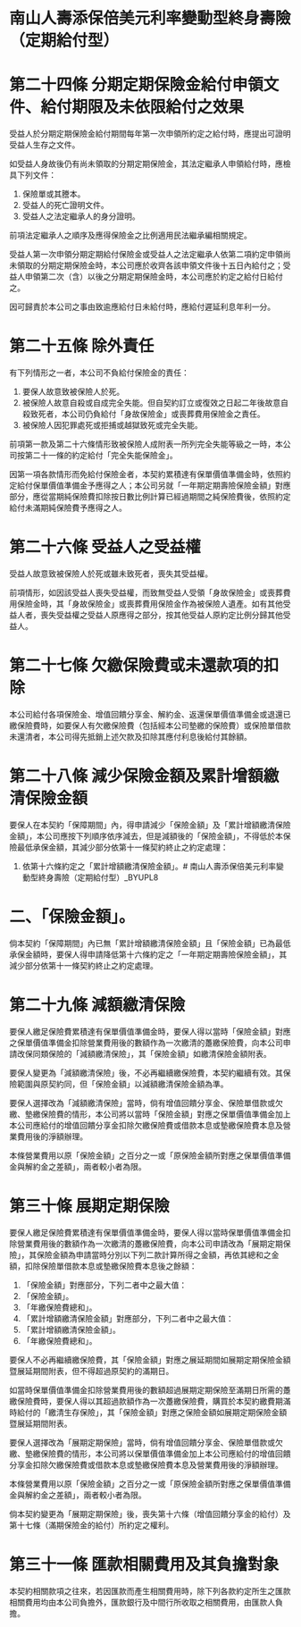 # 南山人壽添保倍美元利率變動型終身壽險（定期給付型）

# 第二十四條   分期定期保險金給付申領文件、給付期限及未依限給付之效果

受益人於分期定期保險金給付期間每年第一次申領所約定之給付時，應提出可證明受益人生存之文件。

如受益人身故後仍有尚未領取的分期定期保險金，其法定繼承人申領給付時，應檢具下列文件：

1. 保險單或其謄本。
2. 受益人的死亡證明文件。
3. 受益人之法定繼承人的身分證明。

前項法定繼承人之順序及應得保險金之比例適用民法繼承編相關規定。

受益人第一次申領分期定期給付保險金或受益人之法定繼承人依第二項約定申領尚未領取的分期定期保險金時，本公司應於收齊各該申領文件後十五日內給付之；受益人申領第二次（含）以後之分期定期保險金時，本公司應於約定之給付日給付之。

因可歸責於本公司之事由致逾應給付日未給付時，應給付遲延利息年利一分。

# 第二十五條   除外責任

有下列情形之一者，本公司不負給付保險金的責任：

1. 要保人故意致被保險人於死。
2. 被保險人故意自殺或自成完全失能。但自契約訂立或復效之日起二年後故意自殺致死者，本公司仍負給付「身故保險金」或喪葬費用保險金之責任。
3. 被保險人因犯罪處死或拒捕或越獄致死或完全失能。

前項第一款及第二十六條情形致被保險人成附表一所列完全失能等級之一時，本公司按第二十一條的約定給付「完全失能保險金」。

因第一項各款情形而免給付保險金者，本契約累積達有保單價值準備金時，依照約定給付保單價值準備金予應得之人；本公司另就「一年期定期壽險保險金額」對應部分，應從當期純保險費扣除按日數比例計算已經過期間之純保險費後，依照約定給付未滿期純保險費予應得之人。

# 第二十六條   受益人之受益權

受益人故意致被保險人於死或雖未致死者，喪失其受益權。

前項情形，如因該受益人喪失受益權，而致無受益人受領「身故保險金」或喪葬費用保險金時，其「身故保險金」或喪葬費用保險金作為被保險人遺產。如有其他受益人者，喪失受益權之受益人原應得之部分，按其他受益人原約定比例分歸其他受益人。

# 第二十七條   欠繳保險費或未還款項的扣除

本公司給付各項保險金、增值回饋分享金、解約金、返還保單價值準備金或退還已繳保險費時，如要保人有欠繳保險費（包括經本公司墊繳的保險費）或保險單借款未還清者，本公司得先抵銷上述欠款及扣除其應付利息後給付其餘額。

# 第二十八條   減少保險金額及累計增額繳清保險金額

要保人在本契約「保障期間」內，得申請減少「保險金額」及「累計增額繳清保險金額」，本公司應按下列順序依序減去，但是減額後的「保險金額」，不得低於本保險最低承保金額，其減少部分依第十一條契約終止之約定處理：

1. 依第十六條約定之「累計增額繳清保險金額」。# 南山人壽添保倍美元利率變動型終身壽險（定期給付型）_BYUPL8

# 二、「保險金額」。

倘本契約「保障期間」內已無「累計增額繳清保險金額」且「保險金額」已為最低承保金額時，要保人得申請降低第十六條約定之「一年期定期壽險保險金額」，其減少部分依第十一條契約終止之約定處理。

# 第二十九條 減額繳清保險

要保人繳足保險費累積達有保單價值準備金時，要保人得以當時「保險金額」對應之保單價值準備金扣除營業費用後的數額作為一次繳清的躉繳保險費，向本公司申請改保同類保險的「減額繳清保險」，其「保險金額」如繳清保險金額附表。

要保人變更為「減額繳清保險」後，不必再繼續繳保險費，本契約繼續有效。其保險範圍與原契約同，但「保險金額」以減額繳清保險金額為準。

要保人選擇改為「減額繳清保險」當時，倘有增值回饋分享金、保險單借款或欠繳、墊繳保險費的情形，本公司將以當時「保險金額」對應之保單價值準備金加上本公司應給付的增值回饋分享金扣除欠繳保險費或借款本息或墊繳保險費本息及營業費用後的淨額辦理。

本條營業費用以原「保險金額」之百分之一或「原保險金額所對應之保單價值準備金與解約金之差額」，兩者較小者為限。

# 第三十條 展期定期保險

要保人繳足保險費累積達有保單價值準備金時，要保人得以當時保單價值準備金扣除營業費用後的數額作為一次繳清的躉繳保險費，向本公司申請改為「展期定期保險」，其保險金額為申請當時分別以下列二款計算所得之金額，再依其總和之金額，扣除保險單借款本息或墊繳保險費本息後之餘額：

1. 「保險金額」對應部分，下列二者中之最大值：
1. 「保險金額」。
2. 「年繳保險費總和」。
2. 「累計增額繳清保險金額」對應部分，下列二者中之最大值：
1. 「累計增額繳清保險金額」。
2. 「年繳保險費總和」。

要保人不必再繼續繳保險費，其「保險金額」對應之展延期間如展期定期保險金額暨展延期間附表，但不得超過原契約的滿期日。

如當時保單價值準備金扣除營業費用後的數額超過展期定期保險至滿期日所需的躉繳保險費時，要保人得以其超過款額作為一次躉繳保險費，購買於本契約繳費期滿時給付的「繳清生存保險」，其「保險金額」對應之保險金額如展期定期保險金額暨展延期間附表。

要保人選擇改為「展期定期保險」當時，倘有增值回饋分享金、保險單借款或欠繳、墊繳保險費的情形，本公司將以保單價值準備金加上本公司應給付的增值回饋分享金扣除欠繳保險費或借款本息或墊繳保險費本息及營業費用後的淨額辦理。

本條營業費用以原「保險金額」之百分之一或「原保險金額所對應之保單價值準備金與解約金之差額」，兩者較小者為限。

倘本契約變更為「展期定期保險」後，喪失第十六條（增值回饋分享金的給付）及第十七條（滿期保險金的給付）所約定之權利。

# 第三十一條 匯款相關費用及其負擔對象

本契約相關款項之往來，若因匯款而產生相關費用時，除下列各款約定所生之匯款相關費用均由本公司負擔外，匯款銀行及中間行所收取之相關費用，由匯款人負擔。